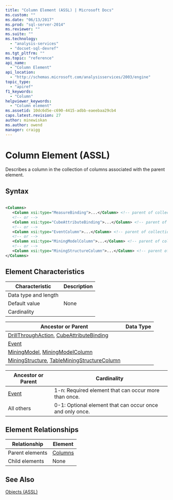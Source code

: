```yaml
---
title: "Column Element (ASSL) | Microsoft Docs"
ms.custom: ""
ms.date: "06/13/2017"
ms.prod: "sql-server-2014"
ms.reviewer: ""
ms.suite: ""
ms.technology: 
  - "analysis-services"
  - "docset-sql-devref"
ms.tgt_pltfrm: ""
ms.topic: "reference"
api_name: 
  - "Column Element"
api_location: 
  - "http://schemas.microsoft.com/analysisservices/2003/engine"
topic_type: 
  - "apiref"
f1_keywords: 
  - "Column"
helpviewer_keywords: 
  - "Column element"
ms.assetid: 10dc6d5e-c690-4415-adbb-eaeebaa29cb4
caps.latest.revision: 27
author: minewiskan
ms.author: owend
manager: craigg
---
```

# Column Element (ASSL)
  Describes a column in the collection of columns associated with the parent element.  
  
## Syntax  
  
```xml  
  
<Columns>  
   <Column xsi:type="MeasureBinding">...</Column> <!-- parent of collection: DrillThroughAction -->  
   <!-- or -->  
   <Column xsi:type="CubeAttributeBinding">...</Column> <!-- parent of collection: DrillThroughAction -->  
   <!-- or -->  
   <Column xsi:type="EventColumn">...</Column> <!-- parent of collection: Event -->  
   <!-- or -->  
   <Column xsi:type="MiningModelColumn">...</Column> <!-- parent of collection: MiningModel or MiningModelColumn -->  
   <!-- or -->  
   <Column xsi:type="MiningStructureColumn">...</Column> <!-- parent of collection: MiningStructure or TableMiningStructureColumn -->  
</Columns>  
```  
  
## Element Characteristics  
  
|Characteristic|Description|  
|--------------------|-----------------|  
|Data type and length||  
|Default value|None|  
|Cardinality||  
  
|Ancestor or Parent|Data Type|  
|------------------------|---------------|  
|[DrillThroughAction](../data-type/binding-data-type-assl.md), [CubeAttributeBinding](../data-type/attributebinding-data-type-assl.md)|  
|[Event](../data-type/eventcolumn-data-type-assl.md)|  
|[MiningModel](miningmodel-element-assl.md), [MiningModelColumn](../data-type/miningmodelcolumn-data-type-assl.md)|  
|[MiningStructure](miningstructure-element-assl.md), [TableMiningStructureColumn](../data-type/miningstructurecolumn-data-type-assl.md)|  
  
|Ancestor or Parent|Cardinality|  
|------------------------|-----------------|  
|[Event](event-element-assl.md)|1-n: Required element that can occur more than once.|  
|All others|0-1: Optional element that can occur once and only once.|  
  
## Element Relationships  
  
|Relationship|Element|  
|------------------|-------------|  
|Parent elements|[Columns](../collections/columns-element-assl.md)|  
|Child elements|None|  
  
## See Also  
 [Objects &#40;ASSL&#41;](objects-assl.md)  
  
  
